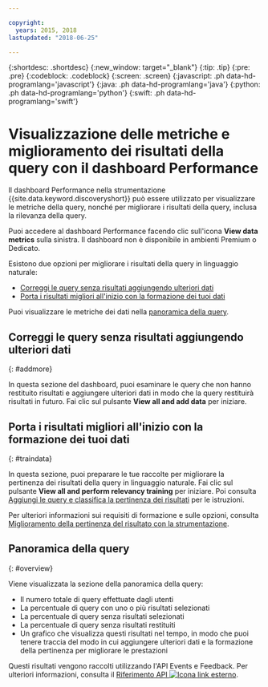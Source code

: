 ```yaml
---

copyright:
  years: 2015, 2018
lastupdated: "2018-06-25"

---
```


{:shortdesc: .shortdesc}
{:new_window: target="_blank"}
{:tip: .tip}
{:pre: .pre}
{:codeblock: .codeblock}
{:screen: .screen}
{:javascript: .ph data-hd-programlang='javascript'}
{:java: .ph data-hd-programlang='java'}
{:python: .ph data-hd-programlang='python'}
{:swift: .ph data-hd-programlang='swift'}

# Visualizzazione delle metriche e miglioramento dei risultati della query con il dashboard Performance

Il dashboard Performance nella strumentazione {{site.data.keyword.discoveryshort}} può essere utilizzato per visualizzare le metriche della query, nonché per migliorare i risultati della query, inclusa la rilevanza della query.

Puoi accedere al dashboard Performance facendo clic sull'icona **View data metrics** sulla sinistra. Il dashboard non è disponibile in ambienti Premium o Dedicato.

Esistono due opzioni per migliorare i risultati della query in linguaggio naturale:
- [Correggi le query senza risultati aggiungendo ulteriori dati](/docs/services/discovery/dashboard.html#addmore)
- [Porta i risultati migliori all'inizio con la formazione dei tuoi dati](/docs/services/discovery/dashboard.html#traindata)

Puoi visualizzare le metriche dei dati nella [panoramica della query](/docs/services/discovery/dashboard.html#overview). 

## Correggi le query senza risultati aggiungendo ulteriori dati 
{: #addmore}

In questa sezione del dashboard, puoi esaminare le query che non hanno restituito risultati e aggiungere ulteriori dati in modo che la query restituirà risultati in futuro. Fai clic sul pulsante **View all and add data** per iniziare. 

## Porta i risultati migliori all'inizio con la formazione dei tuoi dati 
{: #traindata}

In questa sezione, puoi preparare le tue raccolte per migliorare la pertinenza dei risultati della query in linguaggio naturale. Fai clic sul pulsante **View all and perform relevancy training** per iniziare. Poi consulta [Aggiungi le query e classifica la pertinenza dei risultati](/docs/services/discovery/train-tooling.html#results) per le istruzioni.

Per ulteriori informazioni sui requisiti di formazione e sulle opzioni, consulta [Miglioramento della pertinenza del risultato con la strumentazione](/docs/services/discovery/train-tooling.html).

## Panoramica della query
{: #overview}

Viene visualizzata la sezione della panoramica della query:
- Il numero totale di query effettuate dagli utenti
- La percentuale di query con uno o più risultati selezionati
- La percentuale di query senza risultati selezionati
- La percentuale di query senza risultati restituiti
- Un grafico che visualizza questi risultati nel tempo, in modo che puoi tenere traccia del modo in cui aggiungere ulteriori dati e la formazione della pertinenza per migliorare le prestazioni

Questi risultati vengono raccolti utilizzando l'API Events e Feedback. Per ulteriori informazioni, consulta il [Riferimento API ![Icona link esterno](../../icons/launch-glyph.svg "Icona link esterno")](https://www.ibm.com/watson/developercloud/discovery/api/v1/curl.html?curl#events-and-feedback-api).
